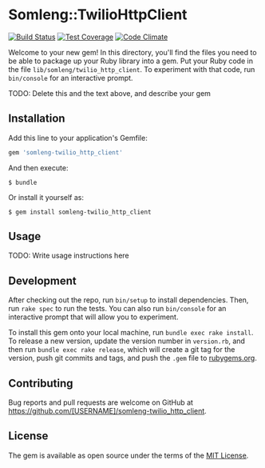 # Somleng::TwilioHttpClient

[![Build Status](https://travis-ci.org/dwilkie/somleng-twilio_http_client.svg?branch=master)](https://travis-ci.org/dwilkie/somleng-twilio_http_client)
[![Test Coverage](https://codeclimate.com/github/dwilkie/somleng-twilio_http_client/badges/coverage.svg)](https://codeclimate.com/github/dwilkie/somleng-twilio_http_client/coverage)
[![Code Climate](https://codeclimate.com/github/dwilkie/somleng-twilio_http_client/badges/gpa.svg)](https://codeclimate.com/github/dwilkie/somleng-twilio_http_client)

Welcome to your new gem! In this directory, you'll find the files you need to be able to package up your Ruby library into a gem. Put your Ruby code in the file `lib/somleng/twilio_http_client`. To experiment with that code, run `bin/console` for an interactive prompt.

TODO: Delete this and the text above, and describe your gem

## Installation

Add this line to your application's Gemfile:

```ruby
gem 'somleng-twilio_http_client'
```

And then execute:

    $ bundle

Or install it yourself as:

    $ gem install somleng-twilio_http_client

## Usage

TODO: Write usage instructions here

## Development

After checking out the repo, run `bin/setup` to install dependencies. Then, run `rake spec` to run the tests. You can also run `bin/console` for an interactive prompt that will allow you to experiment.

To install this gem onto your local machine, run `bundle exec rake install`. To release a new version, update the version number in `version.rb`, and then run `bundle exec rake release`, which will create a git tag for the version, push git commits and tags, and push the `.gem` file to [rubygems.org](https://rubygems.org).

## Contributing

Bug reports and pull requests are welcome on GitHub at https://github.com/[USERNAME]/somleng-twilio_http_client.

## License

The gem is available as open source under the terms of the [MIT License](http://opensource.org/licenses/MIT).
